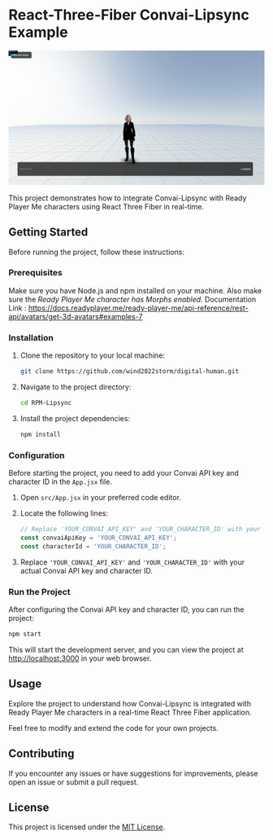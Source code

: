 # React-Three-Fiber Convai-Lipsync Example

![RPM Convai Lipsync](/public/RPM.png)

This project demonstrates how to integrate Convai-Lipsync with Ready Player Me characters using React Three Fiber in real-time.

## Getting Started

Before running the project, follow these instructions:

### Prerequisites

Make sure you have Node.js and npm installed on your machine. Also make sure the _Ready Player Me character has Morphs enabled._ Documentation Link : https://docs.readyplayer.me/ready-player-me/api-reference/rest-api/avatars/get-3d-avatars#examples-7

### Installation

1. Clone the repository to your local machine:

   ```bash
   git clone https://github.com/wind2022storm/digital-human.git
   ```

2. Navigate to the project directory:

   ```bash
   cd RPM-Lipsync
   ```

3. Install the project dependencies:

   ```bash
   npm install
   ```

### Configuration

Before starting the project, you need to add your Convai API key and character ID in the `App.jsx` file.

1. Open `src/App.jsx` in your preferred code editor.

2. Locate the following lines:

   ```jsx
   // Replace 'YOUR_CONVAI_API_KEY' and 'YOUR_CHARACTER_ID' with your Convai API key and character ID
   const convaiApiKey = 'YOUR_CONVAI_API_KEY';
   const characterId = 'YOUR_CHARACTER_ID';
   ```

3. Replace `'YOUR_CONVAI_API_KEY'` and `'YOUR_CHARACTER_ID'` with your actual Convai API key and character ID.

### Run the Project

After configuring the Convai API key and character ID, you can run the project:

```bash
npm start
```

This will start the development server, and you can view the project at [http://localhost:3000](http://localhost:3000) in your web browser.

## Usage

Explore the project to understand how Convai-Lipsync is integrated with Ready Player Me characters in a real-time React Three Fiber application.

Feel free to modify and extend the code for your own projects.

## Contributing

If you encounter any issues or have suggestions for improvements, please open an issue or submit a pull request.

## License

This project is licensed under the [MIT License](LICENSE).
